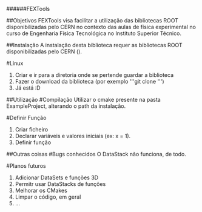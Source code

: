 ######FEXTools

##Objetivos
FEXTools visa facilitar a utilização das bibliotecas ROOT disponibilizadas pelo CERN no contexto das aulas de física experimental no curso de Engenharia Física Tecnológica no Instituto Superior Técnico.

##Instalação
A instalação desta biblioteca requer as bibliotecas ROOT disponibilizadas pelo CERN ().

#Linux
1. Criar e ir para a diretoria onde se pertende guardar a biblioteca
2. Fazer o download da biblioteca (por exemplo '''git clone ''')
3. Já está :D

##Utilização
#Compilação
Utilizar o cmake presente na pasta ExampleProject, alterando o path da instalação.

#Definir Função
1. Criar ficheiro
1. Declarar variáveis e valores iniciais (ex: x = 1).
2. Definir função 

##Outras coisas
#Bugs conhecidos
O DataStack não funciona, de todo.

#Planos futuros
1. Adicionar DataSets e funções 3D
2. Permitr usar DataStacks de funções
3. Melhorar os CMakes
4. Limpar o código, em geral
5. ...
